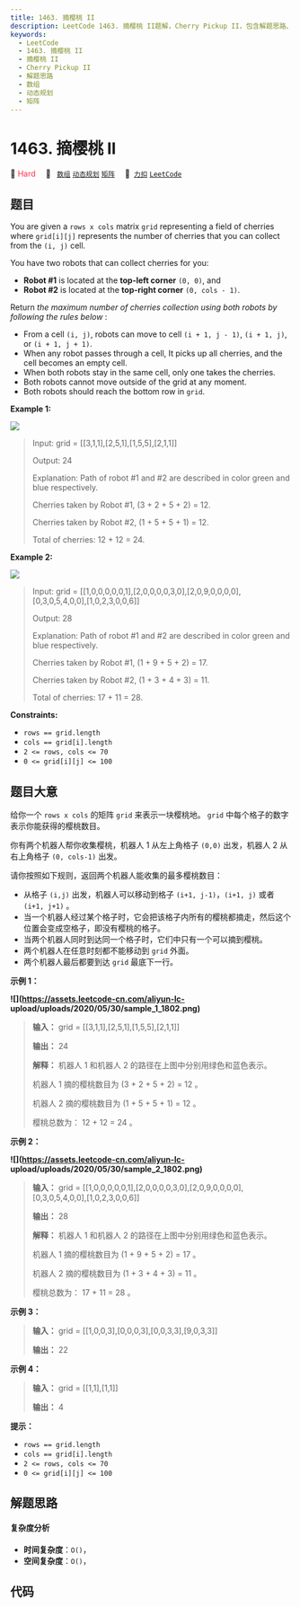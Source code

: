 ```yaml
---
title: 1463. 摘樱桃 II
description: LeetCode 1463. 摘樱桃 II题解，Cherry Pickup II，包含解题思路、复杂度分析以及完整的 JavaScript 代码实现。
keywords:
  - LeetCode
  - 1463. 摘樱桃 II
  - 摘樱桃 II
  - Cherry Pickup II
  - 解题思路
  - 数组
  - 动态规划
  - 矩阵
---
```


# 1463. 摘樱桃 II

🔴 <font color=#ff334b>Hard</font>&emsp; 🔖&ensp; [`数组`](/tag/array.md) [`动态规划`](/tag/dynamic-programming.md) [`矩阵`](/tag/matrix.md)&emsp; 🔗&ensp;[`力扣`](https://leetcode.cn/problems/cherry-pickup-ii) [`LeetCode`](https://leetcode.com/problems/cherry-pickup-ii)

## 题目

You are given a `rows x cols` matrix `grid` representing a field of cherries
where `grid[i][j]` represents the number of cherries that you can collect from
the `(i, j)` cell.

You have two robots that can collect cherries for you:

  * **Robot #1** is located at the **top-left corner** `(0, 0)`, and
  * **Robot #2** is located at the **top-right corner** `(0, cols - 1)`.

Return _the maximum number of cherries collection using both robots by
following the rules below_ :

  * From a cell `(i, j)`, robots can move to cell `(i + 1, j - 1)`, `(i + 1, j)`, or `(i + 1, j + 1)`.
  * When any robot passes through a cell, It picks up all cherries, and the cell becomes an empty cell.
  * When both robots stay in the same cell, only one takes the cherries.
  * Both robots cannot move outside of the grid at any moment.
  * Both robots should reach the bottom row in `grid`.



**Example 1:**

![](https://assets.leetcode.com/uploads/2020/04/29/sample_1_1802.png)

> Input: grid = [[3,1,1],[2,5,1],[1,5,5],[2,1,1]]
> 
> Output: 24
> 
> Explanation: Path of robot #1 and #2 are described in color green and blue respectively.
> 
> Cherries taken by Robot #1, (3 + 2 + 5 + 2) = 12.
> 
> Cherries taken by Robot #2, (1 + 5 + 5 + 1) = 12.
> 
> Total of cherries: 12 + 12 = 24.

**Example 2:**

![](https://assets.leetcode.com/uploads/2020/04/23/sample_2_1802.png)

> Input: grid = [[1,0,0,0,0,0,1],[2,0,0,0,0,3,0],[2,0,9,0,0,0,0],[0,3,0,5,4,0,0],[1,0,2,3,0,0,6]]
> 
> Output: 28
> 
> Explanation: Path of robot #1 and #2 are described in color green and blue respectively.
> 
> Cherries taken by Robot #1, (1 + 9 + 5 + 2) = 17.
> 
> Cherries taken by Robot #2, (1 + 3 + 4 + 3) = 11.
> 
> Total of cherries: 17 + 11 = 28.

**Constraints:**

  * `rows == grid.length`
  * `cols == grid[i].length`
  * `2 <= rows, cols <= 70`
  * `0 <= grid[i][j] <= 100`


## 题目大意

给你一个 `rows x cols` 的矩阵 `grid` 来表示一块樱桃地。 `grid` 中每个格子的数字表示你能获得的樱桃数目。

你有两个机器人帮你收集樱桃，机器人 1 从左上角格子 `(0,0)` 出发，机器人 2 从右上角格子 `(0, cols-1)` 出发。

请你按照如下规则，返回两个机器人能收集的最多樱桃数目：

  * 从格子 `(i,j)` 出发，机器人可以移动到格子 `(i+1, j-1)`，`(i+1, j)` 或者 `(i+1, j+1)` 。
  * 当一个机器人经过某个格子时，它会把该格子内所有的樱桃都摘走，然后这个位置会变成空格子，即没有樱桃的格子。
  * 当两个机器人同时到达同一个格子时，它们中只有一个可以摘到樱桃。
  * 两个机器人在任意时刻都不能移动到 `grid` 外面。
  * 两个机器人最后都要到达 `grid` 最底下一行。



**示例 1：**

**![](https://assets.leetcode-cn.com/aliyun-lc-
upload/uploads/2020/05/30/sample_1_1802.png)**

> 
> 
> 
> 
> 
> **输入：** grid = [[3,1,1],[2,5,1],[1,5,5],[2,1,1]]
> 
> **输出：** 24
> 
> **解释：** 机器人 1 和机器人 2 的路径在上图中分别用绿色和蓝色表示。
> 
> 机器人 1 摘的樱桃数目为 (3 + 2 + 5 + 2) = 12 。
> 
> 机器人 2 摘的樱桃数目为 (1 + 5 + 5 + 1) = 12 。
> 
> 樱桃总数为： 12 + 12 = 24 。
> 
> 

**示例 2：**

**![](https://assets.leetcode-cn.com/aliyun-lc-
upload/uploads/2020/05/30/sample_2_1802.png)**

> 
> 
> 
> 
> 
> **输入：** grid = [[1,0,0,0,0,0,1],[2,0,0,0,0,3,0],[2,0,9,0,0,0,0],[0,3,0,5,4,0,0],[1,0,2,3,0,0,6]]
> 
> **输出：** 28
> 
> **解释：** 机器人 1 和机器人 2 的路径在上图中分别用绿色和蓝色表示。
> 
> 机器人 1 摘的樱桃数目为 (1 + 9 + 5 + 2) = 17 。
> 
> 机器人 2 摘的樱桃数目为 (1 + 3 + 4 + 3) = 11 。
> 
> 樱桃总数为： 17 + 11 = 28 。
> 
> 

**示例 3：**

> 
> 
> 
> 
> 
> **输入：** grid = [[1,0,0,3],[0,0,0,3],[0,0,3,3],[9,0,3,3]]
> 
> **输出：** 22
> 
> 

**示例 4：**

> 
> 
> 
> 
> 
> **输入：** grid = [[1,1],[1,1]]
> 
> **输出：** 4
> 
> 



**提示：**

  * `rows == grid.length`
  * `cols == grid[i].length`
  * `2 <= rows, cols <= 70`
  * `0 <= grid[i][j] <= 100 `


## 解题思路

#### 复杂度分析

- **时间复杂度**：`O()`，
- **空间复杂度**：`O()`，

## 代码

```javascript

```